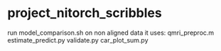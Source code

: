 # project_nitorch_scribbles
run model_comparison.sh on non aligned data
it uses:
    qmri_preproc.m
    estimate_predict.py
    validate.py
    car_plot_sum.py
